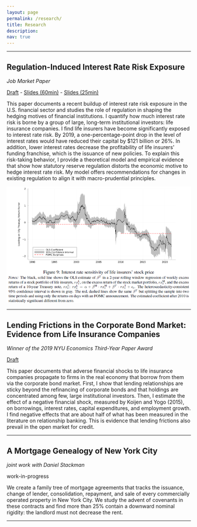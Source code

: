 ```yaml
---
layout: page
permalink: /research/
title: Research
description: 
nav: true
---
```


---

## Regulation-Induced Interest Rate Risk Exposure

<em>Job Market Paper</em>

[Draft](/assets/pdf/JMP.pdf) - [Slides (60min)](/assets/pdf/slides_NYU.pdf) - [Slides (25min)](/assets/pdf/slides_OFR.pdf)

This paper documents a recent buildup of interest rate risk exposure in the U.S. financial sector and studies the role of regulation in shaping the hedging motives of financial institutions. I quantify how much interest rate risk is borne by a group of large, long-term institutional investors: life insurance companies. I find life insurers have become significantly exposed to interest rate risk. By 2019, a one-percentage-point drop in the level of interest rates would have reduced their capital by $121 billion or 26%. In addition, lower interest rates decrease the profitability of life insurers' funding franchise, which is the issuance of new policies. To explain this risk-taking behavior, I provide a theoretical model and empirical evidence that show how statutory reserve regulation distorts the economic motive to hedge interest rate risk. My model offers recommendations for changes in existing regulation to align it with macro-prudential principles.

<img src="/assets/img/Market - weekly return FOMC.png" alt="drawing" width="781"/>

---

## Lending Frictions in the Corporate Bond Market: Evidence from Life Insurance Companies

<em>Winner of the 2019 NYU Economics Third-Year Paper Award</em>

[Draft](/assets/pdf/LendingFrictions.pdf)

This paper documents that adverse financial shocks to life insurance companies propagate to firms in the real economy that borrow from them via the corporate bond market. First, I show that lending relationships are sticky beyond the refinancing of corporate bonds and that holdings are concentrated among few, large institutional investors. Then, I estimate the effect of a negative financial shock, measured by Koijen and Yogo (2015), on borrowings, interest rates, capital expenditures, and employment growth. I find negative effects that are about half of what has been measured in the literature on relationship banking. This is evidence that lending frictions also prevail in the open market for credit.

---

## A Mortgage Genealogy of New York City

<em>joint work with Daniel Stackman</em>

work-in-progress

We create a family tree of mortgage agreements that tracks the issuance, change of lender, consolidation, repayment, and sale of every commercially operated property in New York City. We study the advent of covenants in these contracts and find more than 25% contain a downward nominal rigidity: the landlord must not decrease the rent.

---
